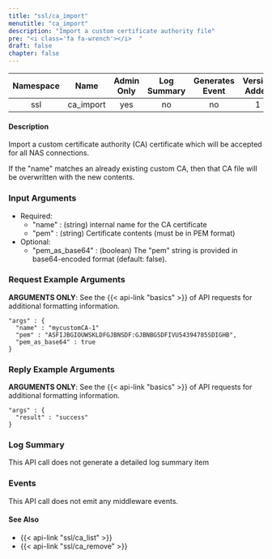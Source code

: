```yaml
---
title: "ssl/ca_import"
menutitle: "ca_import"
description: "Import a custom certificate authority file"
pre: "<i class='fa fa-wrench'></i>	"
draft: false
chapter: false
---
```


| Namespace | Name | Admin Only | Log Summary | Generates Event | Version Added
|:----------------:|:--------:|:--------:|:--------:|:--------:|:---:|
| ssl | ca_import | yes | no | no | 1 |

#### Description
Import a custom certificate authority (CA) certificate which will be accepted for all NAS connections.

If the "name" matches an already existing custom CA, then that CA file will be overwritten with the new contents.

### Input Arguments
* Required:
   * "name" : (string) internal name for the CA certificate
   * "pem" : (string) Certificate contents (must be in PEM format)
* Optional:
   * "pem_as_base64" : (boolean) The "pem" string is provided in base64-encoded format (default: false).


### Request Example Arguments
**ARGUMENTS ONLY**: See the {{< api-link "basics" >}} of API requests for additional formatting information.

```
"args" : {
  "name" : "mycustomCA-1"
  "pem" : "ASFIJBGIOUWSKLDFGJBNSDF:GJBNBGSDFIVU54394785SDIGHB",
  "pem_as_base64" : true
}
```

### Reply Example Arguments
**ARGUMENTS ONLY**: See the {{< api-link "basics" >}} of API requests for additional formatting information.

```
"args" : {
  "result" : "success"
}
```
### Log Summary
This API call does not generate a detailed log summary item

### Events
This API call does not emit any middleware events.

#### See Also
* {{< api-link "ssl/ca_list" >}}
* {{< api-link "ssl/ca_remove" >}}
